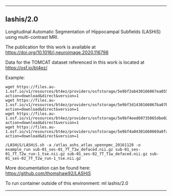 
----------------------------------
## lashis/2.0 ##
Longitudinal Automatic Segmentation of Hippocampal Subfields (LASHiS) using multi-contrast MRI.

The publication for this work is available at https://doi.org/10.1016/j.neuroimage.2020.116798

Data for the TOMCAT dataset referenced in this work is located at https://osf.io/bt4ez/

Example:
```
wget https://files.au-1.osf.io/v1/resources/bt4ez/providers/osfstorage/5e9bf3ab430166067ea05564?action=download&direct&version=1
wget https://files.au-1.osf.io/v1/resources/bt4ez/providers/osfstorage/5e9bf3d1430166067ba07bff?action=download&direct&version=1
wget https://files.au-1.osf.io/v1/resources/bt4ez/providers/osfstorage/5e9bf4eed69735065dbe02a0?action=download&direct&version=1
wget https://files.au-1.osf.io/v1/resources/bt4ez/providers/osfstorage/5e9bf4a04301660669a0fa44?action=download&direct&version=1

/LASHiS/LASHiS.sh -a /atlas_ashs_atlas_upennpmc_20161128 -o example_run sub-01_ses-01_7T_T1w_defaced.nii.gz sub-01_ses-01_7T_T2w_run-1_tse.nii.gz sub-01_ses-02_7T_T1w_defaced.nii.gz sub-01_ses-02_7T_T2w_run-1_tse.nii.gz
```

More documentation can be found here: https://github.com/thomshaw92/LASHiS

To run container outside of this environment: ml lashis/2.0

----------------------------------

